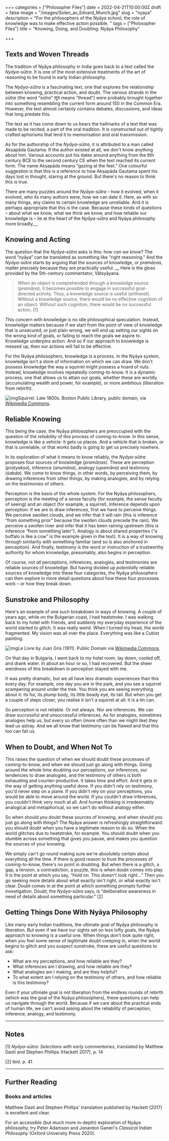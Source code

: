 +++
categories = ["Philosopher Files"]
date = 2022-04-21T10:00:00Z
draft = false
image = "/images/Solen_av_Edvard_Munch.jpg"
slug = "nyaya"
description = "For the philosophers of the Nyāya school, the role of knowledge was to make effective action possible. "
tags = ["Philosopher Files"]
title = "Knowing, Doing, and Doubting: Nyāya Philosophy"

+++


## Texts and Woven Threads

The tradition of Nyāya philosophy in India goes back to a text called the _Nyāya-sūtra_. It is one of the most extensive treatments of the art of reasoning to be found in early Indian philosophy.

The _Nyāya-sūtra_ is a fascinating text, one that explores the relationship between knowing, practical action, and doubt. The various strands in the _sūtra_ (the word “_sūtra_" सूत्र means “thread”) were probably brought together into something resembling the current form around 150 in the Common Era. However, the text almost certainly contains debates, discussions, and ideas that long predate this.

The text as it has come down to us bears the hallmarks of a text that was made to be recited, a part of the oral tradition. It is constructed out of tightly crafted aphorisms that lend it to memorisation and oral transmission.

As for the authorship of the _Nyāya-sūtra_, it is attributed to a man called Akṣapāda Gautama. If the author existed at all, we don't know anything about him. Various accounts put his dates around anything from the 6th century BCE to the second century CE when the text reached its current form. The name Akṣapāda means “gazing at the feet.” One colourful suggestion is that this is a reference to how Akṣapāda Gautama spent his days lost in thought, staring at the ground. But there's no reason to think this is true.

There are many puzzles around the _Nyāya-sūtra –_ how it evolved, when it evolved, who its many authors were, how we can date it. Here, as with so many things, any claims to certain knowledge are unreliable. And it is perhaps appropriate that this is the case. Because these kinds of questions – about what we know, what we think we know, and how reliable our knowledge is – lie at the heart of the _Nyāya-sūtra_ and Nyāya philosophy more broadly_._

## Knowing and Acting

The question that the _Nyāya-sūtra_ asks is this: _how can we know_? The word “nyāya” can be translated as something like “right reasoning.” And the _Nyāya-sūtra_ starts by arguing that the sources of knowledge, or _pramāṇas_, matter precisely because they are practically useful. __ Here is the gloss provided by the 5th-century commentator, Vātsyāyana.

> When an object is comprehended thro­ugh a knowledge source (_pramāṇa_), it becomes possible to engage in successful goal­-directed activity. Thus, a knowledge source is useful (_arthavat_). Without a knowledge source, there would be no effective cognition of an object. Without such cognition, there would be no successful action. [1]

This concern with knowledge is no idle philosophical speculation. Instead, knowledge matters because if we start from the point of view of knowledge that is unsecured, or just plain wrong, we will end up setting our sights on the wrong kind of goals, or failing to reach the goals we aspire to. Knowledge underpins action. And so if our approach to knowledge is messed up, then our actions will fail to be effective.

For the Nyāya philosophers, knowledge is a process. In the Nyāya system, knowledge isn't a store of information on which we can draw. We don't possess knowledge the way a squirrel might possess a hoard of nuts. Instead, knowledge involves repeatedly coming-to-know. It is a dynamic process, one that allows us to attain our goals, whether these are worldly (accumulating wealth and power, for example), or more ambitious (liberation from rebirth).

![img](/images/Squirrel.jpg)Squirrel. Late 1800s. Boston Public Library, public domain, via [Wikimedia Commons](https://commons.wikimedia.org/wiki/File:Western_Red_Squirrel_(Boston_Public_Library).jpg).

## Reliable Knowing

This being the case, the Nyāya philosophers are preoccupied with the question of the _reliability_ of this process of coming-to-know. In this sense, knowledge is like a vehicle: it gets us places. And a vehicle that is broken, or that is unreliable, or that works badly is going to get us precisely nowhere.

In its exploration of what it means to know reliably, the _Nyāya-sūtra_ proposes four sources of knowledge (_pramāṇas_). These are perception (_pratyakṣa_), inference (_anumāna_), analogy (_upamāna_) and testimony (_śabda_). We come to know things, in other words, by perceiving them, by drawing inferences from other things, by making analogies, and by relying on the testimonies of others.

Perception is the basis of the whole system. For the Nyāya philosophers, perception is the meeting of a sense faculty (for example, the sense faculty of seeing) and an object (for example, a squirrel). Inference depends upon perception: if we are to draw inferences, first we have to perceive things. We perceive swollen clouds, and we infer that it will rain (this is inference “from something prior” because the swollen clouds precede the rain). We perceive a swollen river and infer that it has been raining upstream (this is inference “from something later”). Analogy is about shared properties (“a buffalo is like a cow” is the example given in the text). It is a way of knowing through similarity with something familiar (and so is also anchored in perception). And finally, testimony is the word or instruction of a trustworthy authority for whom knowledge, presumably, also begins in perception.

Of course, not _all_ perceptions, inferences, analogies, and testimonies are reliable sources of knowledge. But having divided up _potentially_ reliable sources of knowledge into these four categories, the Nyāya philosophers can then explore in more detail questions about how these four processes work – or how they break down.

## Sunstroke and Philosophy

Here's an example of one such breakdown in ways of knowing. A couple of years ago, while on the Bulgarian coast, I had heatstroke. I was walking back to my hotel with friends, and suddenly my everyday experience of the world started to glitch. It was really weird. When I turned my head, the world fragmented. My vision was all over the place. Everything was like a Cubist painting.

![img](/images/gris.jpg)Le Livre by Juan Gris (1911). Public Domain via [Wikimedia Commons](https://commons.wikimedia.org/wiki/File:%22Le_livre%22,_Juan_Gris,_1913._Mus%C3%A9e_d%27Art_moderne_de_la_ville_de_Paris,_palais_de_Tokyo._-_Flickr_-_Lejeune_Gr%C3%A9gory.jpg).


On that day in Bulgaria, I went back to my hotel room, lay down, cooled off, and drank water. In about an hour or so, I had recovered. But the sheer weirdness of this breakdown in perception stayed with me.

It was pretty dramatic, but we all have less dramatic experiences than this every day. For example, one day you are in the park, and you see a squirrel scampering around under the tree. You think you are seeing everything about it: its fur, its plump body, its little beady eye, its tail. But when you get a couple of steps closer, you realise it isn't a squirrel at all: it is a tin can.

So perception is not reliable. Or not always. Nor are inferences. We can draw successful and unsuccessful inferences. As for analogies, sometimes analogies help us, but every so often (more often than we might like) they lead us astray. And we all know that testimony can be flawed and that this too can fail us.

## When to Doubt, and When Not To

This raises the question of when we should doubt these processes of coming-to-know, and when we should just go along with things. Going around the whole time doubting our perceptions, our inferences, our tendencies to draw analogies, and the testimony of others is both exhausting and counter-productive. It takes time and effort. And it gets in the way of getting anything useful done. If you didn't rely on testimony, you'd never step on a plane. If you didn't rely on your perceptions, you would be able to move around the world. If you couldn't draw inferences, you couldn't think very much at all. And human thinking is irredeemably analogical and metaphorical, so we can't do without analogy either.

So when should you doubt these sources of knowing, and when should you just go along with things? The Nyāya answer is refreshingly straightforward: you should doubt when you have a legitimate reason to do so. When the world glitches due to heatstroke, for example. You should doubt when you stumble across something that gives you pause, and makes you question the sources of your knowing.

We simply can't go round making sure we're absolutely certain about everything all the time. If there is good reason to trust the processes of coming-to-know, there's no point in doubting. But when there is a glitch, a gap, a tension, a contradiction, a puzzle, this is when doubt comes into play. It is the point at which you say, “Hold on. This doesn't look right…” Then you go seeking more details about what exactly isn't right, or what exactly isn't clear. Doubt comes in at the point at which something prompts further investigation. Doubt, the _Nyāya-sūtra_ says, is “deliberative awareness in need of details about something particular.”  [2]

## Getting Things Done With Nyāya Philosophy

Like many early Indian traditions, the ultimate goal of Nyāya philosophy is liberation. But even if we have our sights set on less lofty goals, the Nyāya approach to knowing is a useful one. When things don't look quite right, when you feel some sense of legitimate doubt creeping in, when the world begins to glitch and you suspect sunstroke, these are useful questions to ask:

* What are my perceptions, and how reliable are they?
* What inferences am I drawing, and how reliable are they?
* What analogies am I making, and are they helpful?
* To what extent am I relying on the testimony of others, and how reliable is this testimony?

Even if your ultimate goal is not liberation from the endless rounds of rebirth (which was the goal of the Nyāya philosophers), these questions can help us navigate through the world. Because if we care about the practical ends of human life, we can't avoid asking about the reliability of perception, inference, analogy, and testimony.

---

## Notes

[1] _Nyāya-sūtra: Selections with early commentaries_, translated by Matthew Dasti and Stephen Phillips (Hackett 2017), p. 14

[2] ibid. p. 41

---

## **Further Reading**

### **Books and articles**

Matthew Dasti and Stephen Phillips' translation published by Hackett (2017) is excellent and clear.

For an accessible (but much more in-depth) exploration of Nyāya philosophy, try Peter Adamson and Jonardon Ganeri's _Classical Indian Philosophy_ (Oxford University Press 2020).



